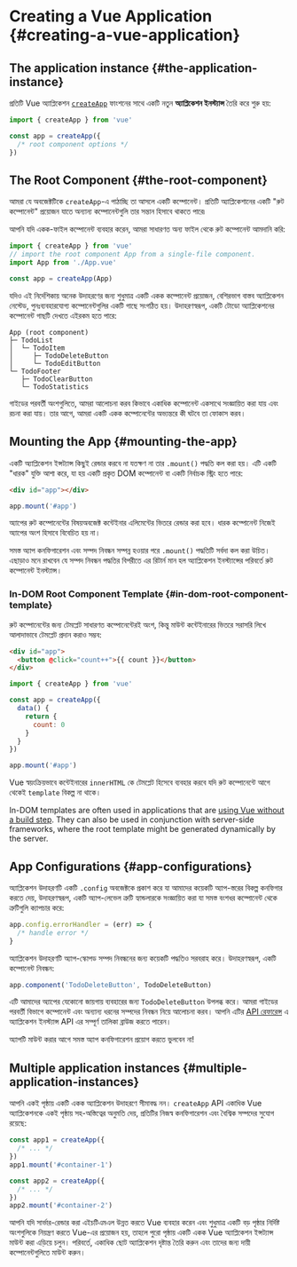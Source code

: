 # Creating a Vue Application {#creating-a-vue-application}

## The application instance {#the-application-instance}

প্রতিটি Vue অ্যাপ্লিকেশন [`createApp`](/api/application#createapp) ফাংশনের সাথে একটি নতুন **অ্যাপ্লিকেশন ইনস্ট্যান্স** তৈরি করে শুরু হয়:

```js
import { createApp } from 'vue'

const app = createApp({
  /* root component options */
})
```

## The Root Component {#the-root-component}

আমরা যে অবজেক্টটিকে `createApp`-এ পাঠাচ্ছি তা আসলে একটি কম্পোনেন্ট। প্রতিটি অ্যাপ্লিকেশানের একটি "রুট কম্পোনেন্ট" প্রয়োজন যাতে অন্যান্য কম্পোনেন্টগুলি তার সন্তান হিসাবে থাকতে পারে৷

আপনি যদি একক-ফাইল কম্পোনেন্ট ব্যবহার করেন, আমরা সাধারণত অন্য ফাইল থেকে রুট কম্পোনেন্ট আমদানি করি:

```js
import { createApp } from 'vue'
// import the root component App from a single-file component.
import App from './App.vue'

const app = createApp(App)
```

যদিও এই নির্দেশিকায় অনেক উদাহরণের জন্য শুধুমাত্র একটি একক কম্পোনেন্ট প্রয়োজন, বেশিরভাগ বাস্তব অ্যাপ্লিকেশন নেস্টেড, পুনঃব্যবহারযোগ্য কম্পোনেন্টগুলির একটি গাছে সংগঠিত হয়। উদাহরণস্বরূপ, একটি টোডো অ্যাপ্লিকেশনের কম্পোনেন্ট গাছটি দেখতে এইরকম হতে পারে:

```
App (root component)
├─ TodoList
│  └─ TodoItem
│     ├─ TodoDeleteButton
│     └─ TodoEditButton
└─ TodoFooter
   ├─ TodoClearButton
   └─ TodoStatistics
```

গাইডের পরবর্তী অংশগুলিতে, আমরা আলোচনা করব কিভাবে একাধিক কম্পোনেন্ট একসাথে সংজ্ঞায়িত করা যায় এবং রচনা করা যায়। তার আগে, আমরা একটি একক কম্পোনেন্টের অভ্যন্তরে কী ঘটবে তা ফোকাস করব।

## Mounting the App {#mounting-the-app}

একটি অ্যাপ্লিকেশন ইন্সট্যান্স কিছুই রেন্ডার করবে না যতক্ষণ না তার `.mount()` পদ্ধতি কল করা হয়। এটি একটি "ধারক" যুক্তি আশা করে, যা হয় একটি প্রকৃত DOM কম্পোনেন্ট বা একটি নির্বাচক স্ট্রিং হতে পারে:

```html
<div id="app"></div>
```

```js
app.mount('#app')
```

অ্যাপের রুট কম্পোনেন্টের বিষয়অবজেক্ট কন্টেইনার এলিমেন্টের ভিতরে রেন্ডার করা হবে। ধারক কম্পোনেন্ট নিজেই অ্যাপের অংশ হিসাবে বিবেচিত হয় না।

সমস্ত অ্যাপ কনফিগারেশন এবং সম্পদ নিবন্ধন সম্পন্ন হওয়ার পরে `.mount()` পদ্ধতিটি সর্বদা কল করা উচিত। এছাড়াও মনে রাখবেন যে সম্পদ নিবন্ধন পদ্ধতির বিপরীতে এর রিটার্ন মান হল অ্যাপ্লিকেশন ইনস্ট্যান্সের পরিবর্তে রুট কম্পোনেন্ট ইনস্ট্যান্স।

### In-DOM Root Component Template {#in-dom-root-component-template}

রুট কম্পোনেন্টের জন্য টেমপ্লেট সাধারণত কম্পোনেন্টেরই অংশ, কিন্তু মাউন্ট কন্টেইনারের ভিতরে সরাসরি লিখে আলাদাভাবে টেমপ্লেট প্রদান করাও সম্ভব:

```html
<div id="app">
  <button @click="count++">{{ count }}</button>
</div>
```

```js
import { createApp } from 'vue'

const app = createApp({
  data() {
    return {
      count: 0
    }
  }
})

app.mount('#app')
```

Vue স্বয়ংক্রিয়ভাবে কন্টেইনারের `innerHTML` কে টেমপ্লেট হিসেবে ব্যবহার করবে যদি রুট কম্পোনেন্টে আগে থেকেই `template` বিকল্প না থাকে।

In-DOM templates are often used in applications that are [using Vue without a build step](/guide/quick-start.html#using-vue-from-cdn). They can also be used in conjunction with server-side frameworks, where the root template might be generated dynamically by the server.

## App Configurations {#app-configurations}

অ্যাপ্লিকেশন উদাহরণটি একটি `.config` অবজেক্টকে প্রকাশ করে যা আমাদের কয়েকটি অ্যাপ-স্তরের বিকল্প কনফিগার করতে দেয়, উদাহরণস্বরূপ, একটি অ্যাপ-লেভেল ত্রুটি হ্যান্ডলারকে সংজ্ঞায়িত করা যা সমস্ত বংশধর কম্পোনেন্ট থেকে ত্রুটিগুলি ক্যাপচার করে:

```js
app.config.errorHandler = (err) => {
  /* handle error */
}
```

অ্যাপ্লিকেশন উদাহরণটি অ্যাপ-স্কোপড সম্পদ নিবন্ধনের জন্য কয়েকটি পদ্ধতিও সরবরাহ করে। উদাহরণস্বরূপ, একটি কম্পোনেন্ট নিবন্ধন:

```js
app.component('TodoDeleteButton', TodoDeleteButton)
```

এটি আমাদের অ্যাপের যেকোনো জায়গায় ব্যবহারের জন্য `TodoDeleteButton` উপলব্ধ করে। আমরা গাইডের পরবর্তী বিভাগে কম্পোনেন্ট এবং অন্যান্য ধরনের সম্পদের নিবন্ধন নিয়ে আলোচনা করব। আপনি এটির [API রেফারেন্স](/api/application) এ অ্যাপ্লিকেশন ইনস্ট্যান্স API এর সম্পূর্ণ তালিকা ব্রাউজ করতে পারেন।

অ্যাপটি মাউন্ট করার আগে সমস্ত অ্যাপ কনফিগারেশন প্রয়োগ করতে ভুলবেন না!

## Multiple application instances {#multiple-application-instances}

আপনি একই পৃষ্ঠায় একটি একক অ্যাপ্লিকেশন উদাহরণে সীমাবদ্ধ নন। `createApp` API একাধিক Vue অ্যাপ্লিকেশনকে একই পৃষ্ঠায় সহ-অস্তিত্বের অনুমতি দেয়, প্রতিটির নিজস্ব কনফিগারেশন এবং বৈশ্বিক সম্পদের সুযোগ রয়েছে:

```js
const app1 = createApp({
  /* ... */
})
app1.mount('#container-1')

const app2 = createApp({
  /* ... */
})
app2.mount('#container-2')
```

আপনি যদি সার্ভার-রেন্ডার করা এইচটিএমএল উন্নত করতে Vue ব্যবহার করেন এবং শুধুমাত্র একটি বড় পৃষ্ঠার নির্দিষ্ট অংশগুলিকে নিয়ন্ত্রণ করতে Vue-এর প্রয়োজন হয়, তাহলে পুরো পৃষ্ঠায় একটি একক Vue অ্যাপ্লিকেশন ইন্সট্যান্স মাউন্ট করা এড়িয়ে চলুন। পরিবর্তে, একাধিক ছোট অ্যাপ্লিকেশন দৃষ্টান্ত তৈরি করুন এবং তাদের জন্য দায়ী কম্পোনেন্টগুলিতে মাউন্ট করুন।
